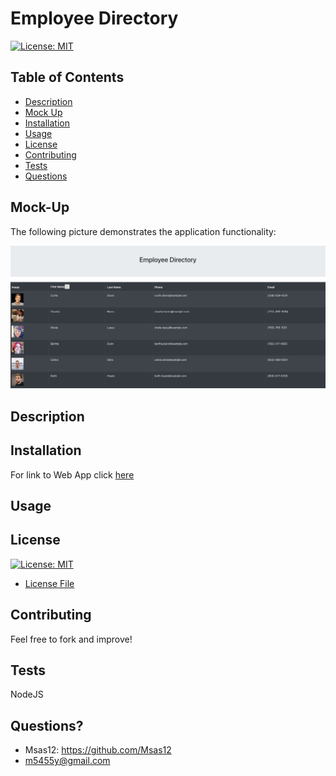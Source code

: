 # Employee Directory

[![License: MIT](https://img.shields.io/badge/License-MIT-yellow.svg)](https://opensource.org/licenses/MIT)

## Table of Contents

- [Description](#description)
- [Mock Up](#mock-up)
- [Installation](#installation)
- [Usage](#usage)
- [License](#license)
- [Contributing](#contributing)
- [Tests](#tests)
- [Questions](#questions)

## Mock-Up

The following picture demonstrates the application functionality:

![Picture Of Functionality](./public/employee.jpg)

## Description

## Installation

For link to Web App click [here](https://employee-directory-ms12.herokuapp.com/)

## Usage

## License

[![License: MIT](https://img.shields.io/badge/License-MIT-yellow.svg)](https://opensource.org/licenses/MIT)

- [License File](./LICENSE.txt)

## Contributing

Feel free to fork and improve!

## Tests

NodeJS

## Questions?

- Msas12: https://github.com/Msas12
- m5455y@gmail.com
